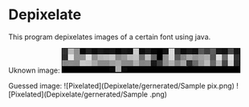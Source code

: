 # Depixelate
This program depixelates images of a certain font using java.

Uknown image:
![Source images](Depixelate/images/large.png?raw=true)

Guessed image:
![Pixelated](Depixelate/gernerated/Sample pix.png)
![Pixelated](Depixelate/gernerated/Sample .png)
